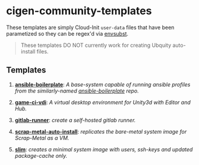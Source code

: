 # cigen-community-templates

These templates are simply Cloud-Init `user-data` files that have been parametized so they can be regex'd via [envsubst](https://linux.die.net/man/1/envsubst).

> These templates DO NOT currently work for creating Ubquity auto-install files.


## Templates

1. [**ansible-boilerplate**](ansible-boilerplate.yaml): *A base-system capable of running ansible profiles from the similarly-named [ansible-boilerplate](https://github.com/cloudymax/ansible-boilerplate) repo.*

2. [**game-ci-vdi**](game-ci-vdi.yaml): *A virtual desktop environment for Unity3d with Editor and Hub.*

3. [**gitlab-runner**](gitlab-runner.yaml): *create a self-hosted gitlab runner.*

4. [**scrap-metal-auto-install**](scrap-metal-auto-install.yaml): *replicates the bare-metal system image for Scrap-Metal as a VM.*

5. [**slim**](slim.yaml): *creates a minimal system image with users, ssh-keys and updated package-cache only.*
